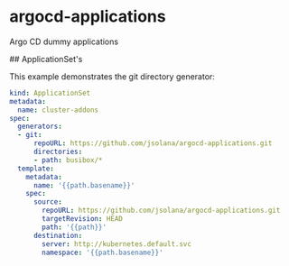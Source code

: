 # argocd-applications

Argo CD dummy applications


## ApplicationSet's

This example demonstrates the git directory generator:

```yaml
kind: ApplicationSet
metadata:
  name: cluster-addons
spec:
  generators:
  - git:
      repoURL: https://github.com/jsolana/argocd-applications.git
      directories:
      - path: busibox/*
  template:
    metadata:
      name: '{{path.basename}}'
    spec:
      source:
        repoURL: https://github.com/jsolana/argocd-applications.git
        targetRevision: HEAD
        path: '{{path}}'
      destination:
        server: http://kubernetes.default.svc
        namespace: '{{path.basename}}'

```
